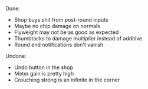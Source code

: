 Done:
- Shop buys shit from post-round inputs
- Maybe no chip damage on normals
- Flyweight may not be as good as expected
- Thumbtacks to damage multiplier instead of additive
- Round end notifications don't vanish

Undone:
- Undo button in the shop
- Meter gain is pretty high
- Crouching strong is an infinite in the corner

